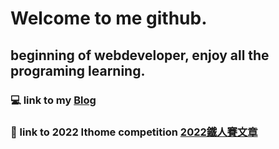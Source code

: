 # Welcome to me github.
## beginning of webdeveloper, enjoy all the programing learning.

### :computer: link to  my [Blog](https://oseanchen.github.io/)

### :blue_book: link to 2022 Ithome competition [2022鐵人賽文章](https://ithelp.ithome.com.tw/users/20150977)
